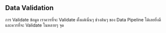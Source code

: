 ## Data Validation

การ Validate ข้อมูล เราควรที่จะ Validate ตั้งแต่เนิ่นๆ ช่วงต้นๆ ของ Data Pipeline ได้เลยยิ่งดี และควรที่จะ Validate ในหลายๆ จุด